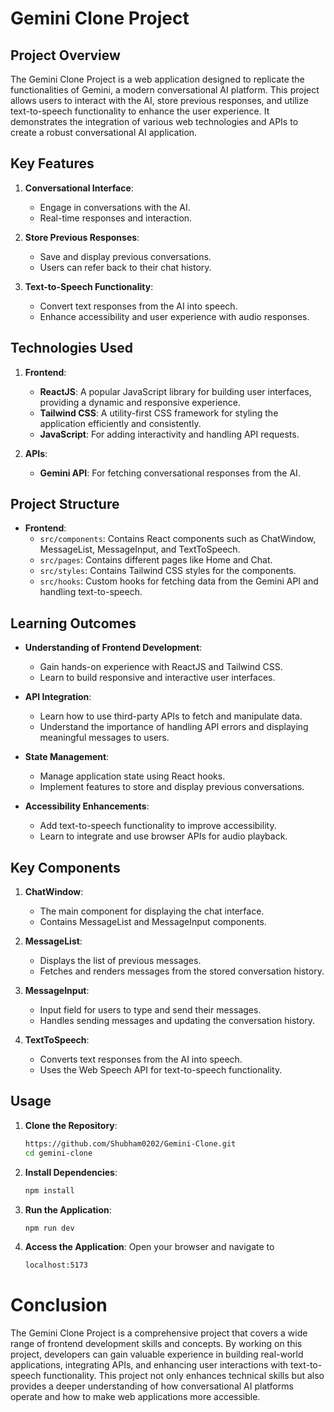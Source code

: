 # Gemini Clone Project

## Project Overview

The Gemini Clone Project is a web application designed to replicate the functionalities of Gemini, a modern conversational AI platform. This project allows users to interact with the AI, store previous responses, and utilize text-to-speech functionality to enhance the user experience. It demonstrates the integration of various web technologies and APIs to create a robust conversational AI application.

## Key Features

1. **Conversational Interface**:
   - Engage in conversations with the AI.
   - Real-time responses and interaction.

2. **Store Previous Responses**:
   - Save and display previous conversations.
   - Users can refer back to their chat history.

3. **Text-to-Speech Functionality**:
   - Convert text responses from the AI into speech.
   - Enhance accessibility and user experience with audio responses.

## Technologies Used

1. **Frontend**:
   - **ReactJS**: A popular JavaScript library for building user interfaces, providing a dynamic and responsive experience.
   - **Tailwind CSS**: A utility-first CSS framework for styling the application efficiently and consistently.
   - **JavaScript**: For adding interactivity and handling API requests.

2. **APIs**:
   - **Gemini API**: For fetching conversational responses from the AI.

## Project Structure

- **Frontend**:
  - `src/components`: Contains React components such as ChatWindow, MessageList, MessageInput, and TextToSpeech.
  - `src/pages`: Contains different pages like Home and Chat.
  - `src/styles`: Contains Tailwind CSS styles for the components.
  - `src/hooks`: Custom hooks for fetching data from the Gemini API and handling text-to-speech.

## Learning Outcomes

- **Understanding of Frontend Development**:
  - Gain hands-on experience with ReactJS and Tailwind CSS.
  - Learn to build responsive and interactive user interfaces.

- **API Integration**:
  - Learn how to use third-party APIs to fetch and manipulate data.
  - Understand the importance of handling API errors and displaying meaningful messages to users.

- **State Management**:
  - Manage application state using React hooks.
  - Implement features to store and display previous conversations.

- **Accessibility Enhancements**:
  - Add text-to-speech functionality to improve accessibility.
  - Learn to integrate and use browser APIs for audio playback.

## Key Components

1. **ChatWindow**:
   - The main component for displaying the chat interface.
   - Contains MessageList and MessageInput components.

2. **MessageList**:
   - Displays the list of previous messages.
   - Fetches and renders messages from the stored conversation history.

3. **MessageInput**:
   - Input field for users to type and send their messages.
   - Handles sending messages and updating the conversation history.

4. **TextToSpeech**:
   - Converts text responses from the AI into speech.
   - Uses the Web Speech API for text-to-speech functionality.

## Usage

1. **Clone the Repository**:
   ```sh
   https://github.com/Shubham0202/Gemini-Clone.git
   cd gemini-clone
2. **Install Dependencies**:
   ```sh
   npm install

4. **Run the Application**:
   ```sh
   npm run dev
6. **Access the Application**:
   Open your browser and navigate to
   ```sh
   localhost:5173

# Conclusion
The Gemini Clone Project is a comprehensive project that covers a wide range of frontend development skills and concepts. By working on this project, developers can gain valuable experience in building real-world applications, integrating APIs, and enhancing user interactions with text-to-speech functionality. This project not only enhances technical skills but also provides a deeper understanding of how conversational AI platforms operate and how to make web applications more accessible.
    

